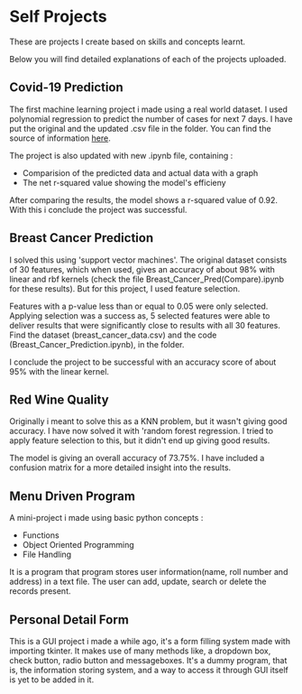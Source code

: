 # Self Projects

These are projects I create based on skills and concepts learnt.
<p>Below you will find detailed explanations of each of the projects uploaded.

## Covid-19 Prediction
The first machine learning project i made using a real world dataset.
I used polynomial regression to predict the number of cases for next 7 days.
I have put the original and the updated .csv file in the folder.
You can find the source of information [here](https://ourworldindata.org/coronavirus-source-data).

The project is also updated with new .ipynb file, containing :
- Comparision of the predicted data and actual data with a graph
- The net r-squared value showing the model's efficieny
<p>After comparing the results, the model shows a r-squared value of 0.92.
With this i conclude the project was successful.

## Breast Cancer Prediction
I solved this using 'support vector machines'. The original dataset consists of 30 features,
which when used, gives an accuracy of about 98% with linear and rbf kernels
(check the file Breast_Cancer_Pred(Compare).ipynb for these results).
But for this project, I used feature selection.
<p>Features with a p-value less than or equal to 0.05 were only selected.
Applying selection was a success as, 5 selected features were able to deliver results that were
significantly close to results with all 30 features.
Find the dataset (breast_cancer_data.csv) and the code (Breast_Cancer_Prediction.ipynb), in the folder.
<p>I conclude the project to be successful with an accuracy score of about 95% with the linear kernel.

## Red Wine Quality
Originally i meant to solve this as a KNN problem, but it wasn't giving good accuracy.
I have now solved it with 'random forest regression.
I tried to apply feature selection to this, but it didn't end up giving good results.
<p>The model is giving an overall accuracy of 73.75%.
I have included a confusion matrix for a more detailed insight into the results.

## Menu Driven Program
A mini-project i made using basic python concepts :
- Functions
- Object Oriented Programming
- File Handling
<p>It is a program that program stores user information(name, roll number and address) in a text file.
The user can add, update, search or delete the records present.
  
## Personal Detail Form
This is a GUI project i made a while ago, it's a form filling system made with importing tkinter.
It makes use of many methods like, a dropdown box, check button, radio button and messageboxes.
It's a dummy program, that is, the information storing system,
and a way to access it through GUI itself is yet to be added in it.
